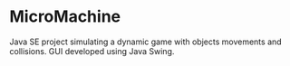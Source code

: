 # MicroMachine 

Java SE project simulating a dynamic game with objects movements and collisions. 
GUI developed using Java Swing.
